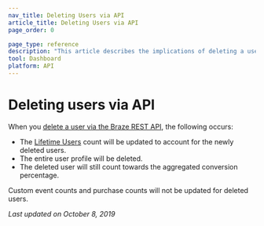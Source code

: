 ```yaml
---
nav_title: Deleting Users via API
article_title: Deleting Users via API
page_order: 0

page_type: reference
description: "This article describes the implications of deleting a user profile via the Braze REST API."
tool: Dashboard
platform: API
---
```


# Deleting users via API

When you [delete a user via the Braze REST API]({{site.baseurl}}/api/endpoints/user_data/#user-delete-endpoint), the following occurs:

- The [Lifetime Users]({{site.baseurl}}/user_guide/data_and_analytics/your_reports/understanding_your_app_usage_data/#lifetime-users) count will be updated to account for the newly deleted users.	
- The entire user profile will be deleted.	
- The deleted user will still count towards the aggregated conversion percentage.	

Custom event counts and purchase counts will not be updated for deleted users.	

_Last updated on October 8, 2019_